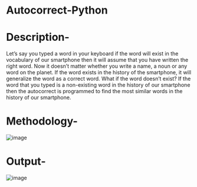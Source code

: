 # Autocorrect-Python
# Description-
Let’s say you typed a word in your keyboard if the word will exist in the vocabulary of our smartphone then it will assume that you have written the right word. Now it doesn’t matter whether you write a name, a noun or any word on the planet.
If the word exists in the history of the smartphone, it will generalize the word as a correct word. What if the word doesn’t exist? If the word that you typed is a non-existing word in the history of our smartphone then the autocorrect is programmed to find the most similar words in the history of our smartphone.
# Methodology-
![image](https://github.com/user-attachments/assets/713c9030-65da-4904-8502-f1ccca14d641)

# Output-
![image](https://github.com/user-attachments/assets/7d53b95b-8d91-4c68-908c-efed2336d003)
